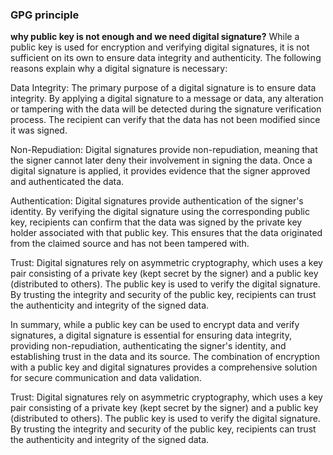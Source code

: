 <h3> GPG principle </h3>


**why public key is not enough and we need digital signature?**
While a public key is used for encryption and verifying digital signatures, it is not sufficient on its own to ensure data integrity and authenticity. The following reasons explain why a digital signature is necessary:

Data Integrity: The primary purpose of a digital signature is to ensure data integrity. By applying a digital signature to a message or data, any alteration or tampering with the data will be detected during the signature verification process. The recipient can verify that the data has not been modified since it was signed.

Non-Repudiation: Digital signatures provide non-repudiation, meaning that the signer cannot later deny their involvement in signing the data. Once a digital signature is applied, it provides evidence that the signer approved and authenticated the data.

Authentication: Digital signatures provide authentication of the signer's identity. By verifying the digital signature using the corresponding public key, recipients can confirm that the data was signed by the private key holder associated with that public key. This ensures that the data originated from the claimed source and has not been tampered with.

Trust: Digital signatures rely on asymmetric cryptography, which uses a key pair consisting of a private key (kept secret by the signer) and a public key (distributed to others). The public key is used to verify the digital signature. By trusting the integrity and security of the public key, recipients can trust the authenticity and integrity of the signed data.

In summary, while a public key can be used to encrypt data and verify signatures, a digital signature is essential for ensuring data integrity, providing non-repudiation, authenticating the signer's identity, and establishing trust in the data and its source. The combination of encryption with a public key and digital signatures provides a comprehensive solution for secure communication and data validation.


Trust: Digital signatures rely on asymmetric cryptography, which uses a key pair consisting of a private key (kept secret by the signer) and a public key (distributed to others). The public key is used to verify the digital signature. By trusting the integrity and security of the public key, recipients can trust the authenticity and integrity of the signed data.